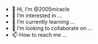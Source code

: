 - 👋 Hi, I’m @2005miracle
- 👀 I’m interested in ...
- 🌱 I’m currently learning ...
- 💞️ I’m looking to collaborate on ...
- 📫 How to reach me ...

<!---
2005miracle/2005miracle is a ✨ special ✨ repository because its `README.md` (this file) appears on your GitHub profile.
You can click the Preview link to take a look at your changes.
--->
